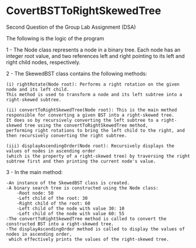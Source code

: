 # CovertBSTToRightSkewedTree
Second Question of the Group Lab Assignment (DSA)

The following is the logic of the program

1 - The Node class represents a node in a binary tree. 
Each node has an integer root value, and two references left and right pointing to its left and right child nodes, respectively.

2 - The SkewedBST class contains the following methods:

	(i) rightRotate(Node root): Performs a right rotation on the given node and its left child.
	This method is used to transform a node and its left subtree into a right-skewed subtree.

	(ii) convertToRightSkewedTree(Node root): This is the main method responsible for converting a given BST into a right-skewed tree.
	It does so by recursively converting the left subtree to a right-skewed tree using the convertToRightSkewedTree method,
	performing right rotations to bring the left child to the right, and then recursively converting the right subtree.

	(iii) displayAscendingOrder(Node root): Recursively displays the values of nodes in ascending order
	(which is the property of a right-skewed tree) by traversing the right subtree first and then printing the current node's value.

3 - In the main method:

	-An instance of the SkewedBST class is created.
	-A binary search tree is constructed using the Node class:
		-Root node: 50
		-Left child of the root: 30
		-Right child of the root: 60
		-Left child of the node with value 30: 10
		-Left child of the node with value 60: 55
	-The convertToRightSkewedTree method is called to convert the constructed BST into a right-skewed tree.
	-The displayAscendingOrder method is called to display the values of nodes in ascending order,
	 which effectively prints the values of the right-skewed tree.
